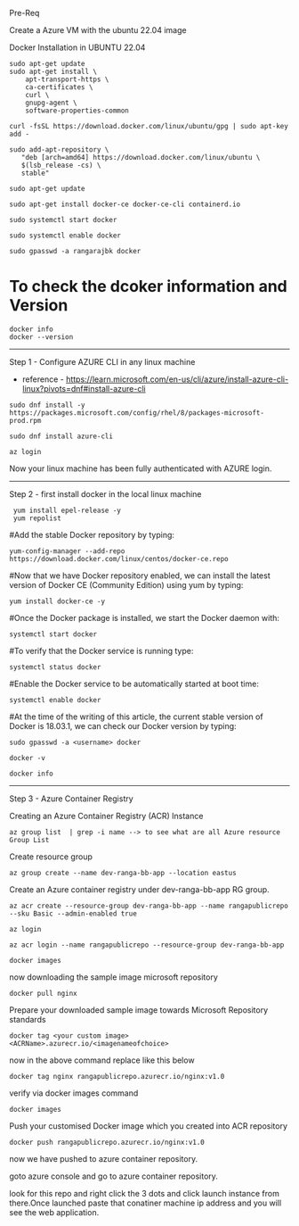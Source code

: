 Pre-Req

Create a Azure VM with the  ubuntu 22.04 image 

Docker Installation in UBUNTU 22.04

```
sudo apt-get update
sudo apt-get install \
    apt-transport-https \
    ca-certificates \
    curl \
    gnupg-agent \
    software-properties-common

curl -fsSL https://download.docker.com/linux/ubuntu/gpg | sudo apt-key add -

sudo add-apt-repository \
   "deb [arch=amd64] https://download.docker.com/linux/ubuntu \
   $(lsb_release -cs) \
   stable"
   
sudo apt-get update

sudo apt-get install docker-ce docker-ce-cli containerd.io

sudo systemctl start docker

sudo systemctl enable docker

sudo gpasswd -a rangarajbk docker
```
# To check the dcoker information and Version
```
docker info
docker --version
```

********************************************************

Step 1 -  Configure AZURE CLI in any linux machine

- reference - https://learn.microsoft.com/en-us/cli/azure/install-azure-cli-linux?pivots=dnf#install-azure-cli
```
sudo dnf install -y https://packages.microsoft.com/config/rhel/8/packages-microsoft-prod.rpm
```

```
sudo dnf install azure-cli
```

```
az login
```

Now your linux machine has been fully authenticated with AZURE login.


****************************************************************
Step 2 - first install docker in the local linux machine

```
 yum install epel-release -y
 yum repolist
```
#Add the stable Docker repository by typing:
```
yum-config-manager --add-repo https://download.docker.com/linux/centos/docker-ce.repo
```

#Now that we have Docker repository enabled, we can install the latest version of Docker CE (Community Edition) using yum by typing:
```
yum install docker-ce -y
```


#Once the Docker package is installed, we start the Docker daemon with:
```
systemctl start docker
```
#To verify that the Docker service is running type:
```
systemctl status docker
```
#Enable the Docker service to be automatically started at boot time:
```
systemctl enable docker
```
#At the time of the writing of this article, the current stable version of Docker is 18.03.1, we can check our Docker version by typing:
```
sudo gpasswd -a <username> docker
```

```
docker -v
```
```
docker info
```

********************************************************************************************************

Step 3 - Azure Container Registry

Creating an Azure Container Registry (ACR) Instance
```
az group list  | grep -i name --> to see what are all Azure resource Group List
```
Create resource group 
```
az group create --name dev-ranga-bb-app --location eastus
```

Create an Azure container registry under dev-ranga-bb-app RG group.
```
az acr create --resource-group dev-ranga-bb-app --name rangapublicrepo --sku Basic --admin-enabled true
```
```
az login
```


```
az acr login --name rangapublicrepo --resource-group dev-ranga-bb-app
```


```
docker images
```
now downloading the sample image microsoft repository

```
docker pull nginx
```

Prepare your downloaded sample image towards Microsoft Repository standards 

```
docker tag <your custom image> <ACRName>.azurecr.io/<imagenameofchoice>
```
now in the above command replace like this below

```
docker tag nginx rangapublicrepo.azurecr.io/nginx:v1.0
```

verify via docker images command

```
docker images
```

Push your customised Docker image which you created into ACR repository

```
docker push rangapublicrepo.azurecr.io/nginx:v1.0
```


now we have pushed to azure container repository.

goto azure console and go to azure container repository.


look for this repo and right click the 3 dots and click launch instance from there.Once launched paste that conatiner machine ip address and you will see the web application.

